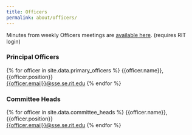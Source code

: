 ```yaml
---
title: Officers
permalink: about/officers/
---
```

Minutes from weekly Officers meetings are
[available here](https://drive.google.com/a/g.rit.edu/folderview?id=0ByJTmmqthU2scDZjRFRLakVzaTA&usp=sharing). (requires RIT login)

### Principal Officers

{% for officer in site.data.primary_officers %}
  {{officer.name}}, {{officer.position}}
  <br>
  <{{officer.email}}@sse.se.rit.edu>
{% endfor %}

### Committee Heads

{% for officer in site.data.committee_heads %}
  {{officer.name}}, {{officer.position}}
  <br>
  <{{officer.email}}@sse.se.rit.edu>
{% endfor %}
